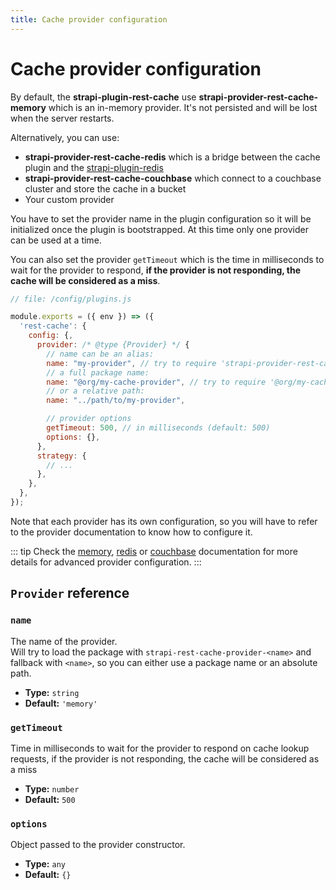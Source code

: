 ```yaml
---
title: Cache provider configuration
---
```


# Cache provider configuration

By default, the **strapi-plugin-rest-cache** use **strapi-provider-rest-cache-memory** which is an in-memory provider. It's not persisted and will be lost when the server restarts.

Alternatively, you can use:

- **strapi-provider-rest-cache-redis** which is a bridge between the cache plugin and the [strapi-plugin-redis](https://github.com/strapi-community/strapi-plugin-redis)
- **strapi-provider-rest-cache-couchbase** which connect to a couchbase cluster and store the cache in a bucket
- Your custom provider

You have to set the provider name in the plugin configuration so it will be initialized once the plugin is bootstrapped. At this time only one provider can be used at a time.

You can also set the provider `getTimeout` which is the time in milliseconds to wait for the provider to respond, **if the provider is not responding, the cache will be considered as a miss**.

```js {6-17}
// file: /config/plugins.js

module.exports = ({ env }) => ({
  'rest-cache': {
    config: {,
      provider: /* @type {Provider} */ {
        // name can be an alias:
        name: "my-provider", // try to require 'strapi-provider-rest-cache-my-provider'
        // a full package name:
        name: "@org/my-cache-provider", // try to require '@org/my-cache-provider'
        // or a relative path:
        name: "../path/to/my-provider",

        // provider options
        getTimeout: 500, // in milliseconds (default: 500)
        options: {},
      },
      strategy: {
        // ...
      },
    },
  },
});
```

Note that each provider has its own configuration, so you will have to refer to the provider documentation to know how to configure it.

::: tip
Check the [memory](./memory.md), [redis](./redis.md) or [couchbase](./couchbase.md) documentation for more details for advanced provider configuration.
:::

## `Provider` reference

### `name`

The name of the provider.  
Will try to load the package with `strapi-rest-cache-provider-<name>` and fallback with `<name>`, so you can either use a package name or an absolute path.

- **Type:** `string`
- **Default:** `'memory'`

### `getTimeout`

Time in milliseconds to wait for the provider to respond on cache lookup requests, if the provider is not responding, the cache will be considered as a miss

- **Type:** `number`
- **Default:** `500`

### `options`

Object passed to the provider constructor.

- **Type:** `any`
- **Default:** `{}`
